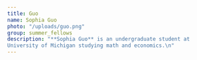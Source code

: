 ```yaml
---
title: Guo
name: Sophia Guo
photo: "/uploads/guo.png"
group: summer_fellows
description: "**Sophia Guo** is an undergraduate student at 
University of Michigan studying math and economics.\n"
---
```

